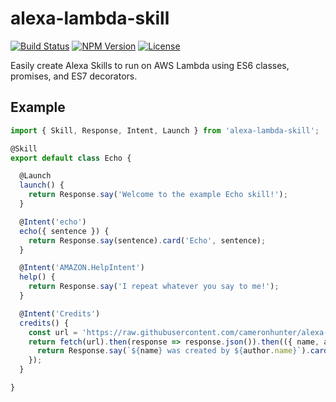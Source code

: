 # alexa-lambda-skill

[![Build Status](https://travis-ci.org/cameronhunter/alexa-lambda-skill.svg?branch=master)](https://travis-ci.org/cameronhunter/alexa-lambda-skill) [![NPM Version](https://img.shields.io/npm/v/alexa-lambda-skill.svg)](https://npmjs.org/package/alexa-lambda-skill) [![License](https://img.shields.io/npm/l/alexa-lambda-skill.svg)](https://github.com/cameronhunter/alexa-lambda-skill/blob/master/LICENSE)

Easily create Alexa Skills to run on AWS Lambda using ES6 classes, promises, and ES7 decorators.

## Example

```javascript
import { Skill, Response, Intent, Launch } from 'alexa-lambda-skill';

@Skill
export default class Echo {

  @Launch
  launch() {
    return Response.say('Welcome to the example Echo skill!');
  }

  @Intent('echo')
  echo({ sentence }) {
    return Response.say(sentence).card('Echo', sentence);
  }

  @Intent('AMAZON.HelpIntent')
  help() {
    return Response.say('I repeat whatever you say to me!');
  }

  @Intent('Credits')
  credits() {
    const url = 'https://raw.githubusercontent.com/cameronhunter/alexa-lambda-skill/master/package.json';
    return fetch(url).then(response => response.json()).then(({ name, author }) => {
      return Response.say(`${name} was created by ${author.name}`).card(name, `Credits: ${author.name} <${author.email}> (${author.url})`);
    });
  }

}
```
